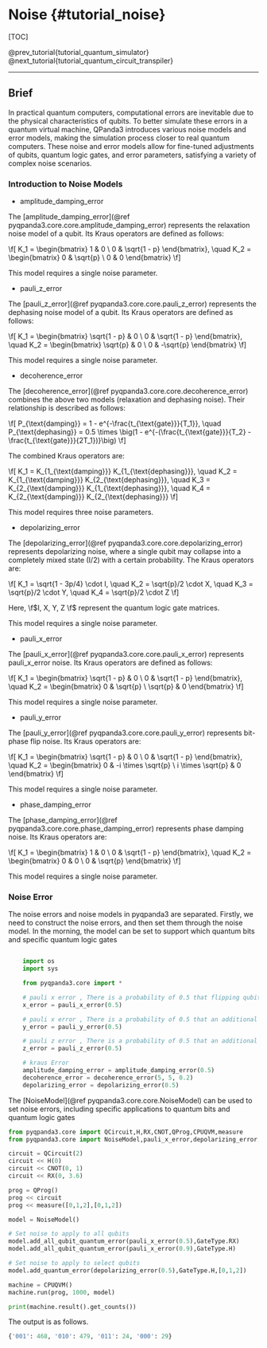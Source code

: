 Noise  {#tutorial_noise}
=============================================================================

[TOC]

@prev_tutorial{tutorial_quantum_simulator}
@next_tutorial{tutorial_quantum_circuit_transpiler}

-------------------------------------------------------------------------------------------------------------------------------

## Brief
In practical quantum computers, computational errors are inevitable due to the physical characteristics of qubits. To better simulate these errors in a quantum virtual machine, QPanda3 introduces various noise models and error models, making the simulation process closer to real quantum computers. These noise and error models allow for fine-tuned adjustments of qubits, quantum logic gates, and error parameters, satisfying a variety of complex noise scenarios.

### Introduction to Noise Models

- amplitude_damping_error

The [amplitude_damping_error](@ref pyqpanda3.core.core.amplitude_damping_error) represents the relaxation noise model of a qubit. Its Kraus operators are defined as follows:

\f[ 
K_1 = \begin{bmatrix} 1 & 0 \\ 0 & \sqrt{1 - p} \end{bmatrix}, \quad
K_2 = \begin{bmatrix} 0 & \sqrt{p} \\ 0 & 0 \end{bmatrix} 
\f]

This model requires a single noise parameter.

- pauli_z_error

The [pauli_z_error](@ref pyqpanda3.core.core.pauli_z_error) represents the dephasing noise model of a qubit. Its Kraus operators are defined as follows:

\f[ 
K_1 = \begin{bmatrix} \sqrt{1 - p} & 0 \\ 0 & \sqrt{1 - p} \end{bmatrix}, \quad
K_2 = \begin{bmatrix} \sqrt{p} & 0 \\ 0 & -\sqrt{p} \end{bmatrix} 
\f]

This model requires a single noise parameter.

- decoherence_error

The [decoherence_error](@ref pyqpanda3.core.core.decoherence_error) combines the above two models (relaxation and dephasing noise). Their relationship is described as follows:

\f[ 
P_{\text{damping}} = 1 - e^{-\frac{t_{\text{gate}}}{T_1}}, \quad
P_{\text{dephasing}} = 0.5 \times \big(1 - e^{-(\frac{t_{\text{gate}}}{T_2} - \frac{t_{\text{gate}}}{2T_1})}\big) 
\f]

The combined Kraus operators are:

\f[ 
K_1 = K_{1_{\text{damping}}} K_{1_{\text{dephasing}}}, \quad
K_2 = K_{1_{\text{damping}}} K_{2_{\text{dephasing}}}, \quad
K_3 = K_{2_{\text{damping}}} K_{1_{\text{dephasing}}}, \quad
K_4 = K_{2_{\text{damping}}} K_{2_{\text{dephasing}}} 
\f]

This model requires three noise parameters.

- depolarizing_error

The [depolarizing_error](@ref pyqpanda3.core.core.depolarizing_error) represents depolarizing noise, where a single qubit may collapse into a completely mixed state (I/2) with a certain probability. The Kraus operators are:

\f[ 
K_1 = \sqrt{1 - 3p/4} \cdot I, \quad
K_2 = \sqrt{p}/2 \cdot X, \quad
K_3 = \sqrt{p}/2 \cdot Y, \quad
K_4 = \sqrt{p}/2 \cdot Z 
\f]

Here, \f$I, X, Y, Z \f$ represent the quantum logic gate matrices.

This model requires a single noise parameter.

- pauli_x_error

The [pauli_x_error](@ref pyqpanda3.core.core.pauli_x_error) represents pauli_x_error noise. Its Kraus operators are defined as follows:

\f[
K_1 = \begin{bmatrix} \sqrt{1 - p} & 0 \\ 0 & \sqrt{1 - p} \end{bmatrix}, \quad
K_2 = \begin{bmatrix} 0 & \sqrt{p} \\ \sqrt{p} & 0 \end{bmatrix} 
\f]

This model requires a single noise parameter.

- pauli_y_error

The [pauli_y_error](@ref pyqpanda3.core.core.pauli_y_error) represents bit-phase flip noise. Its Kraus operators are:

\f[
K_1 = \begin{bmatrix} \sqrt{1 - p} & 0 \\ 0 & \sqrt{1 - p} \end{bmatrix}, \quad
K_2 = \begin{bmatrix} 0 & -i \times \sqrt{p} \\ i \times \sqrt{p} & 0 \end{bmatrix} 
\f]

This model requires a single noise parameter.

- phase_damping_error

The [phase_damping_error](@ref pyqpanda3.core.core.phase_damping_error) represents phase damping noise. Its Kraus operators are:

\f[ 
K_1 = \begin{bmatrix} 1 & 0 \\ 0 & \sqrt{1 - p} \end{bmatrix}, \quad
K_2 = \begin{bmatrix} 0 & 0 \\ 0 & \sqrt{p} \end{bmatrix} 
\f]

This model requires a single noise parameter.

### Noise Error

The noise errors and noise models in pyqpanda3 are separated. Firstly, we need to construct the noise errors, and then set them through the noise model. In the morning, the model can be set to support which quantum bits and specific quantum logic gates

```python

    import os
    import sys

    from pyqpanda3.core import *

    # pauli x error , There is a probability of 0.5 that flipping qubit
    x_error = pauli_x_error(0.5)

    # pauli x error , There is a probability of 0.5 that an additional Y gate will be applied
    y_error = pauli_y_error(0.5)

    # pauli z error , There is a probability of 0.5 that an additional Z gate will be applied
    z_error = pauli_z_error(0.5)

    # kraus Error
    amplitude_damping_error = amplitude_damping_error(0.5)
    decoherence_error = decoherence_error(5, 5, 0.2)
    depolarizing_error = depolarizing_error(0.5)
```

The [NoiseModel](@ref pyqpanda3.core.core.NoiseModel) can be used to set noise errors, including specific applications to quantum bits and quantum logic gates

```python
from pyqpanda3.core import QCircuit,H,RX,CNOT,QProg,CPUQVM,measure
from pyqpanda3.core import NoiseModel,pauli_x_error,depolarizing_error,GateType

circuit = QCircuit(2)
circuit << H(0)
circuit << CNOT(0, 1)
circuit << RX(0, 3.6)

prog = QProg()
prog << circuit
prog << measure([0,1,2],[0,1,2])

model = NoiseModel()

# Set noise to apply to all qubits
model.add_all_qubit_quantum_error(pauli_x_error(0.5),GateType.RX)
model.add_all_qubit_quantum_error(pauli_x_error(0.9),GateType.H)

# Set noise to apply to select qubits
model.add_quantum_error(depolarizing_error(0.5),GateType.H,[0,1,2])

machine = CPUQVM()
machine.run(prog, 1000, model)

print(machine.result().get_counts())
```

The output is as follows.

```python
{'001': 468, '010': 479, '011': 24, '000': 29}
```
